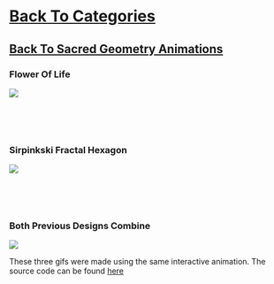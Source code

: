 # [Back To Categories](https://github.com/GabrielQSherman/Animations/tree/master#readme)
## [Back To Sacred Geometry Animations](https://github.com/GabrielQSherman/Animations/tree/master/GIFs/Sacred-Geometry#readme)

### Flower Of Life

![](fol.gif)

<p>&nbsp<p><p>&nbsp<p>

### Sirpinkski Fractal Hexagon

![](sirpinski.gif)

<p>&nbsp<p><p>&nbsp<p>

### Both Previous Designs Combine
![](sacred-geo.gif)

These three gifs were made using the same interactive animation. The source code can be found [here](https://github.com/GabrielQSherman/Animations/tree/master/Apr2020/triangles/fractal-tri04.js)
